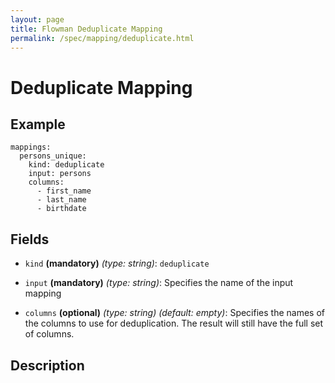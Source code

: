 ```yaml
---
layout: page
title: Flowman Deduplicate Mapping
permalink: /spec/mapping/deduplicate.html
---
```

# Deduplicate Mapping

## Example
```
mappings:
  persons_unique:
    kind: deduplicate
    input: persons
    columns:
      - first_name
      - last_name
      - birthdate
```

## Fields

* `kind` **(mandatory)** *(type: string)*: `deduplicate`
* `input` **(mandatory)** *(type: string)*:
Specifies the name of the input mapping

* `columns` **(optional)** *(type: string)* *(default: empty)*:
Specifies the names of the columns to use for deduplication. The result will still have the
full set of columns.

## Description
